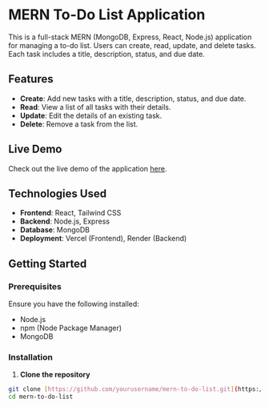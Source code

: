 # MERN To-Do List Application

This is a full-stack MERN (MongoDB, Express, React, Node.js) application for managing a to-do list. Users can create, read, update, and delete tasks. Each task includes a title, description, status, and due date.

## Features

- **Create**: Add new tasks with a title, description, status, and due date.
- **Read**: View a list of all tasks with their details.
- **Update**: Edit the details of an existing task.
- **Delete**: Remove a task from the list.

## Live Demo

Check out the live demo of the application [here](https://to-do-mern-task-nine.vercel.app/).

## Technologies Used

- **Frontend**: React, Tailwind CSS
- **Backend**: Node.js, Express
- **Database**: MongoDB
- **Deployment**: Vercel (Frontend), Render (Backend)

## Getting Started

### Prerequisites

Ensure you have the following installed:

- Node.js
- npm (Node Package Manager)
- MongoDB

### Installation

1. **Clone the repository**

```sh
git clone [https://github.com/yourusername/mern-to-do-list.git](https://github.com/MOHDSAMIULLAH/to-do-MERN-Task.git)
cd mern-to-do-list
